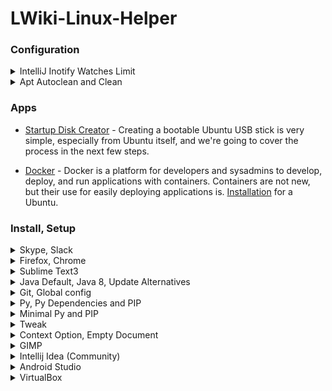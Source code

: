 # LWiki-Linux-Helper



### Configuration


<details> 
<summary> IntelliJ Inotify Watches Limit </summary>
<p> 

Inotify requires a "watch handle" to be set for each directory in the project. Unfortunately, the default limit of watch handles may not be enough for reasonably sized projects, and reaching the limit will force IntelliJ platform to fall back to recursive scans of directory trees.


```
wget  -O /etc/sysctl.d/60-jetbrains.conf "https://gist.githubusercontent.com/bittner/c7d1d49fe0c9af907f24/raw/e2448528477ca3508ad480bea52d3dad54a58f10/60-jetbrains.conf"

sudo sysctl --system
```

</p>
</details>




<details> 
<summary> Apt Autoclean and Clean </summary>
<p> 


```
sudo apt-get update; \
sudo apt-get autoremove; \
sudo apt-get autoclean; \
sudo apt-get clean;
```

</p>
</details>



### Apps


* [Startup Disk Creator](https://tutorials.ubuntu.com/tutorial/tutorial-create-a-usb-stick-on-ubuntu#0) - Creating a bootable Ubuntu USB stick is very simple, especially from Ubuntu itself, and we're going to cover the process in the next few steps.



* [Docker](https://docs.docker.com/) - Docker is a platform for developers and sysadmins to develop, deploy, and run applications with containers. Containers are not new, but their use for easily deploying applications is. [Installation](https://docs.docker.com/install/linux/docker-ce/ubuntu/#install-docker-ce-1) for a Ubuntu.



### Install, Setup


<details> 
<summary> Skype, Slack </summary>
<p> 
   
```
wget https://repo.skype.com/latest/skypeforlinux-64.deb; \
sudo dpkg -i skypeforlinux-64.deb; sudo apt-get update; \
sudo snap install slack --classic; 
```

</p>
</details>


<details> 
<summary> Firefox, Chrome </summary>
<p> 
   
```
sudo apt-get update; sudo apt install firefox; \
sudo wget https://dl.google.com/linux/direct/google-chrome-stable_current_amd64.deb; \
sudo dpkg -i google-chrome-stable_current_amd64.deb; 
```

</p>
</details>

<details> 
<summary> Sublime Text3 </summary>
<p> 
   
```
wget -qO - https://download.sublimetext.com/sublimehq-pub.gpg | sudo apt-key add -; \
sudo apt-add-repository "deb https://download.sublimetext.com/ apt/stable/"; \
sudo apt-get update; sudo apt-get install sublime-text;
```

</p>
</details>


<details> 
<summary> Java Default, Java 8, Update Alternatives </summary>
<p> 
   
```
sudo apt-get update; sudo apt install default-jdk; \
sudo apt install openjdk-8-jdk; \
sudo update-alternatives --config java; \
sudo update-alternatives --config javac; \
sudo update-alternatives --config javadoc; \
sudo update-alternatives --config javap;
```

</p>
</details>

 
<details> 
<summary> Git, Global config </summary>
<p> 
   
```
sudo apt update; sudo apt install git; \
git config --global user.name "GensaGames"; \
git config --global user.email "GensaGames@domain.com";
```

</p>
</details>


<details> 
<summary> Py, Py Dependencies and PIP </summary>
<p> 
   
```
sudo apt-get update; sudo apt-get install python3.6; \
sudo apt-get install python3-distutils; \
sudo apt-get install python3-tk; \
sudo apt install python3-testresources; \
wget https://bootstrap.pypa.io/get-pip.py; \
sudo python3 get-pip.py; \
sudo pip3 install pipenv; 
```

</p>
</details>


<details> 
<summary> Minimal Py and PIP </summary>
<p> 
   
```
sudo apt update; sudo apt install python-minimal; \
wget https://bootstrap.pypa.io/get-pip.py; \
sudo apt-get install python-tk; \
sudo python get-pip.py;  \
sudo pip install pipenv;
```

</p>
</details>


<details> 
<summary> Tweak </summary>
<p> 
   
```
sudo apt-get install gnome-tweak-tool; 
```

</p>
</details>


<details> 
<summary> Context Option, Empty Document </summary>
<p> 
   
```
touch ~/Templates/Empty\ Document
```

</p>
</details>


<details> 
<summary> GIMP </summary>
<p> 
   
```
sudo add-apt-repository ppa:otto-kesselgulasch/gimp; \
sudo apt-get update; sudo apt-get install gimp;
```

</p>
</details>



<details> 
<summary> Intellij Idea (Community) </summary>
<p> 
   
   
```
wget "https://raw.githubusercontent.com/GensaGames/LWiki-Linux-Helper/master/scripts/Intellij-Setup.sh"; \
sudo chmod 777 Intellij-Setup.sh; \
sudo ./Intellij-Setup.sh; 

```

</p>
</details>

<details> 
<summary> Android Studio </summary>
<p> 
   
   
```
wget "https://dl.google.com/dl/android/studio/ide-zips/3.2.1.0/android-studio-ide-181.5056338-linux.zip"; 

```

</p>
</details>



<details> 
<summary> VirtualBox </summary>
<p> 
   
   
```
sudo apt install virtualbox

```

</p>
</details>
</br>
